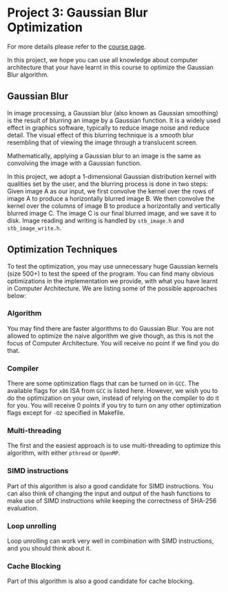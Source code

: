 # Project 3: Gaussian Blur Optimization

For more details please refer to the [course page](https://robotics.shanghaitech.edu.cn/courses/ca/22s/projects/3/).

In this project, we hope you can use all knowledge about computer architecture that your have learnt in this course to optimize the Gaussian Blur algorithm.

## Gaussian Blur

In image processing, a Gaussian blur (also known as Gaussian smoothing) is the result of blurring an image by a Gaussian function. It is a widely used effect in graphics software, typically to reduce image noise and reduce detail. The visual effect of this blurring technique is a smooth blur resembling that of viewing the image through a translucent screen.

Mathematically, applying a Gaussian blur to an image is the same as convolving the image with a Gaussian function.

In this project, we adopt a 1-dimensional Gaussian distribution kernel with qualities set by the user, and the blurring process is done in two steps: Given image A as our input, we first convolve the kernel over the rows of image A to produce a horizontally blurred image B. We then convolve the kernel over the columns of image B to produce a horizontally and vertically blurred image C. The image C is our final blurred image, and we save it to disk. Image reading and writing is handled by `stb_image.h` and `stb_image_write.h`.

## Optimization Techniques

To test the optimization, you may use unnecessary huge Gaussian kernels (size 500+) to test the speed of the program. You can find many obvious optimizations in the implementation we provide, with what you have learnt in Computer Architecture. We are listing some of the possible approaches below:

### Algorithm

You may find there are faster algorithms to do Gaussian Blur. You are not allowed to optimize the naive algorithm we give though, as this is not the focus of Computer Architecture. You will receive no point if we find you do that.

### Compiler

There are some optimization flags that can be turned on in `GCC`. The available flags for `x86` ISA from `GCC` is listed here. However, we wish you to do the optimization on your own, instead of relying on the compiler to do it for you. You will receive 0 points if you try to turn on any other optimization flags except for `-O2` specified in Makefile.

### Multi-threading

The first and the easiest approach is to use multi-threading to optimize this algorithm, with either `pthread` or `OpenMP`.

### SIMD instructions

Part of this algorithm is also a good candidate for SIMD instructions. You can also think of changing the input and output of the hash functions to make use of SIMD instructions while keeping the correctness of SHA-256 evaluation.

### Loop unrolling

Loop unrolling can work very well in combination with SIMD instructions, and you should think about it.

### Cache Blocking

Part of this algorithm is also a good candidate for cache blocking.